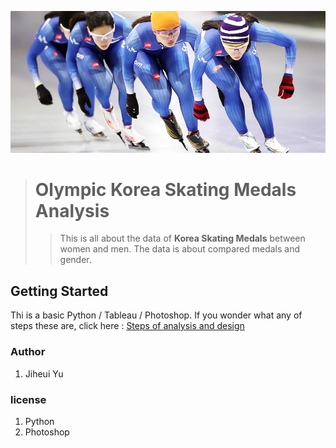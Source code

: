 ![about Korea Skating players](images/Koreanplayers.jpg "Korean skating players")
># Olympic Korea Skating Medals Analysis
>>This is all about the data of **Korea Skating Medals** between women and men. The data is about compared medals and gender. 

## Getting Started
 Thi is a basic Python / Tableau / Photoshop. If you wonder what any of steps these are, 
 click here : [Steps of analysis and design](https://docs.google.com/document/d/1zzZA53Vmzr8VtJMYylUWk9czaCjmr3XcGOeHqjR9S68/edit)

### Author
1. Jiheui Yu
### license

1. Python
2. Photoshop
